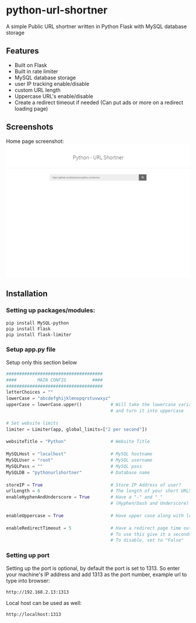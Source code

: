 # python-url-shortner
A simple Public URL shortner written in Python Flask with MySQL database storage

## Features
- Built on Flask
- Built in rate limiter
- MySQL database storage
- user IP tracking enable/disable
- custom URL length
- Uppercase URL's enable/disable
- Create a redirect timeout if needed (Can put ads or more on a redirect loading page)

## Screenshots
Home page screenshot:
![Home Page Python URL Shortner screenshot](/screenshots/home.png?raw=true "Home Page Python URL Shortner")



## Installation
### Setting up packages/modules:
```
pip install MySQL-python
pip install Flask
pip install flask-limiter
```

### Setup app.py file
Setup only this section below
```py
#####################################
####        MAIN CONFIG          ####
#####################################
letterChoices = ""
lowerCase = "abcdefghijklmnopqrstuvwxyz"
upperCase = lowerCase.upper()           # Will take the lowercase variable
                                        # and turn it into uppercase

# Set website limits
limiter = Limiter(app, global_limits=["2 per second"])

websiteTitle = "Python"                 # Website Title

MySQLHost = "localhost"                 # MySQL hostname
MySQLUser = "root"                      # MySQL username
MySQLPass = ""                          # MySQL pass
MySQLDB = "pythonurlshortner"           # Database name

storeIP = True                          # Store IP Address of user?
urlLength = 6                           # The length of your short URLS
enableHyphenAndUnderscore = True        # Have a "-" and "_"
                                        # (Hyphen/Dash and Underscore) in URLs?

enableUppercase = True                  # Have upper case along with lowercase

enableRedirectTimeout = 5               # Have a redirect page time out
                                        # To use this give it a seconds timeout
                                        # To disable, set to "False"
```

### Setting up port
Setting up the port is optional, by default the port is set to 1313.
So enter your machine's IP address and add 1313 as the port number,
example url to type into browser:
```
http://192.168.2.13:1313
```
Local host can be used as well:
```
http://localhost:1313
```
